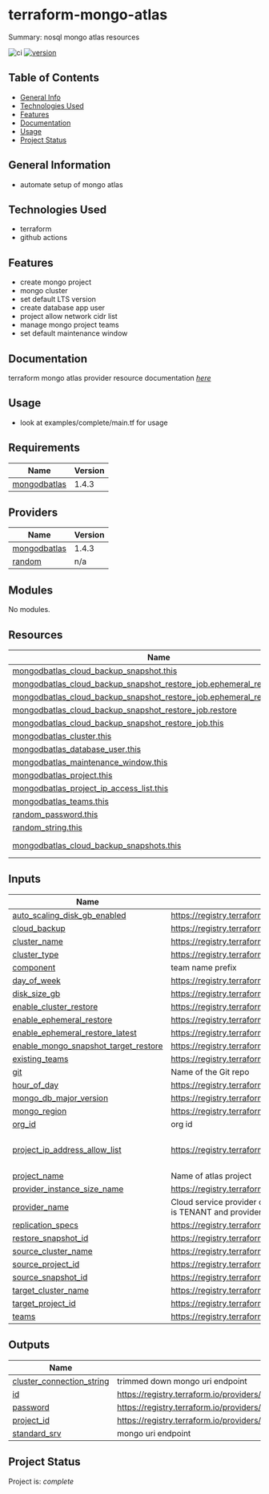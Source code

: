 # terraform-mongo-atlas #

Summary: nosql mongo atlas resources

![ci](https://github.com/conventional-changelog/standard-version/workflows/ci/badge.svg)
[![version](https://img.shields.io/badge/version-1.x-yellow.svg)](https://semver.org)

## Table of Contents
* [General Info](#general-information)
* [Technologies Used](#technologies-used)
* [Features](#Features)
* [Documentation](#Documentation)
* [Usage](#usage)
* [Project Status](#project-status)

## General Information
- automate setup of mongo atlas

## Technologies Used
- terraform
- github actions

## Features

* create mongo project
* mongo cluster
* set default LTS version 
* create database app user
* project allow network cidr list
* manage mongo project teams
* set default maintenance window

## Documentation

terraform mongo atlas provider resource documentation  [_here_](https://registry.terraform.io/providers/mongodb/mongodbatlas/latest/docs)

## Usage

* look at examples/complete/main.tf for usage 

<!-- BEGIN_TF_DOCS -->
## Requirements

| Name | Version |
|------|---------|
| <a name="requirement_mongodbatlas"></a> [mongodbatlas](#requirement\_mongodbatlas) | 1.4.3 |

## Providers

| Name | Version |
|------|---------|
| <a name="provider_mongodbatlas"></a> [mongodbatlas](#provider\_mongodbatlas) | 1.4.3 |
| <a name="provider_random"></a> [random](#provider\_random) | n/a |

## Modules

No modules.

## Resources

| Name | Type |
|------|------|
| [mongodbatlas_cloud_backup_snapshot.this](https://registry.terraform.io/providers/mongodb/mongodbatlas/1.4.3/docs/resources/cloud_backup_snapshot) | resource |
| [mongodbatlas_cloud_backup_snapshot_restore_job.ephemeral_restore](https://registry.terraform.io/providers/mongodb/mongodbatlas/1.4.3/docs/resources/cloud_backup_snapshot_restore_job) | resource |
| [mongodbatlas_cloud_backup_snapshot_restore_job.ephemeral_restore_latest](https://registry.terraform.io/providers/mongodb/mongodbatlas/1.4.3/docs/resources/cloud_backup_snapshot_restore_job) | resource |
| [mongodbatlas_cloud_backup_snapshot_restore_job.restore](https://registry.terraform.io/providers/mongodb/mongodbatlas/1.4.3/docs/resources/cloud_backup_snapshot_restore_job) | resource |
| [mongodbatlas_cloud_backup_snapshot_restore_job.this](https://registry.terraform.io/providers/mongodb/mongodbatlas/1.4.3/docs/resources/cloud_backup_snapshot_restore_job) | resource |
| [mongodbatlas_cluster.this](https://registry.terraform.io/providers/mongodb/mongodbatlas/1.4.3/docs/resources/cluster) | resource |
| [mongodbatlas_database_user.this](https://registry.terraform.io/providers/mongodb/mongodbatlas/1.4.3/docs/resources/database_user) | resource |
| [mongodbatlas_maintenance_window.this](https://registry.terraform.io/providers/mongodb/mongodbatlas/1.4.3/docs/resources/maintenance_window) | resource |
| [mongodbatlas_project.this](https://registry.terraform.io/providers/mongodb/mongodbatlas/1.4.3/docs/resources/project) | resource |
| [mongodbatlas_project_ip_access_list.this](https://registry.terraform.io/providers/mongodb/mongodbatlas/1.4.3/docs/resources/project_ip_access_list) | resource |
| [mongodbatlas_teams.this](https://registry.terraform.io/providers/mongodb/mongodbatlas/1.4.3/docs/resources/teams) | resource |
| [random_password.this](https://registry.terraform.io/providers/hashicorp/random/latest/docs/resources/password) | resource |
| [random_string.this](https://registry.terraform.io/providers/hashicorp/random/latest/docs/resources/string) | resource |
| [mongodbatlas_cloud_backup_snapshots.this](https://registry.terraform.io/providers/mongodb/mongodbatlas/1.4.3/docs/data-sources/cloud_backup_snapshots) | data source |

## Inputs

| Name | Description | Type | Default | Required |
|------|-------------|------|---------|:--------:|
| <a name="input_auto_scaling_disk_gb_enabled"></a> [auto\_scaling\_disk\_gb\_enabled](#input\_auto\_scaling\_disk\_gb\_enabled) | https://registry.terraform.io/providers/mongodb/mongodbatlas/latest/docs/resources/cluster#auto_scaling_disk_gb_enabled | `bool` | `false` | no |
| <a name="input_cloud_backup"></a> [cloud\_backup](#input\_cloud\_backup) | https://registry.terraform.io/providers/mongodb/mongodbatlas/latest/docs/resources/cluster#cloud_backup | `bool` | `false` | no |
| <a name="input_cluster_name"></a> [cluster\_name](#input\_cluster\_name) | https://registry.terraform.io/providers/mongodb/mongodbatlas/latest/docs/resources/cluster#name | `string` | n/a | yes |
| <a name="input_cluster_type"></a> [cluster\_type](#input\_cluster\_type) | https://registry.terraform.io/providers/mongodb/mongodbatlas/latest/docs/resources/cluster#cluster_type | `string` | `"REPLICASET"` | no |
| <a name="input_component"></a> [component](#input\_component) | team name prefix | `string` | `"team"` | no |
| <a name="input_day_of_week"></a> [day\_of\_week](#input\_day\_of\_week) | https://registry.terraform.io/providers/mongodb/mongodbatlas/latest/docs/resources/maintenance_window#day_of_week | `number` | `1` | no |
| <a name="input_disk_size_gb"></a> [disk\_size\_gb](#input\_disk\_size\_gb) | https://registry.terraform.io/providers/mongodb/mongodbatlas/latest/docs/resources/cluster#disk_size_gb | `number` | `null` | no |
| <a name="input_enable_cluster_restore"></a> [enable\_cluster\_restore](#input\_enable\_cluster\_restore) | https://registry.terraform.io/providers/mongodb/mongodbatlas/latest/docs/data-sources/cloud_backup_snapshot_restore_job | `bool` | `false` | no |
| <a name="input_enable_ephemeral_restore"></a> [enable\_ephemeral\_restore](#input\_enable\_ephemeral\_restore) | https://registry.terraform.io/providers/mongodb/mongodbatlas/latest/docs/resources/cloud_provider_snapshot_restore_job | `bool` | `false` | no |
| <a name="input_enable_ephemeral_restore_latest"></a> [enable\_ephemeral\_restore\_latest](#input\_enable\_ephemeral\_restore\_latest) | https://registry.terraform.io/providers/mongodb/mongodbatlas/latest/docs/resources/cloud_provider_snapshot_restore_job | `bool` | `false` | no |
| <a name="input_enable_mongo_snapshot_target_restore"></a> [enable\_mongo\_snapshot\_target\_restore](#input\_enable\_mongo\_snapshot\_target\_restore) | https://registry.terraform.io/providers/mongodb/mongodbatlas/latest/docs/resources/cloud_provider_snapshot_restore_job | `bool` | `false` | no |
| <a name="input_existing_teams"></a> [existing\_teams](#input\_existing\_teams) | https://registry.terraform.io/providers/mongodb/mongodbatlas/latest/docs/resources/team#name | `map(any)` | `{}` | no |
| <a name="input_git"></a> [git](#input\_git) | Name of the Git repo | `string` | n/a | yes |
| <a name="input_hour_of_day"></a> [hour\_of\_day](#input\_hour\_of\_day) | https://registry.terraform.io/providers/mongodb/mongodbatlas/latest/docs/resources/maintenance_window#hour_of_day | `number` | `6` | no |
| <a name="input_mongo_db_major_version"></a> [mongo\_db\_major\_version](#input\_mongo\_db\_major\_version) | https://registry.terraform.io/providers/mongodb/mongodbatlas/latest/docs/resources/cluster#mongo_db_major_version | `string` | `"5.0"` | no |
| <a name="input_mongo_region"></a> [mongo\_region](#input\_mongo\_region) | https://registry.terraform.io/providers/mongodb/mongodbatlas/latest/docs/resources/cluster#provider_region_name | `string` | `"US_EAST_1"` | no |
| <a name="input_org_id"></a> [org\_id](#input\_org\_id) | org id | `string` | n/a | yes |
| <a name="input_project_ip_address_allow_list"></a> [project\_ip\_address\_allow\_list](#input\_project\_ip\_address\_allow\_list) | https://registry.terraform.io/providers/mongodb/mongodbatlas/latest/docs/resources/project_ip_access_list#ip_address | `list(any)` | <pre>[<br>  "0.0.0.0/0"<br>]</pre> | no |
| <a name="input_project_name"></a> [project\_name](#input\_project\_name) | Name of atlas project | `string` | n/a | yes |
| <a name="input_provider_instance_size_name"></a> [provider\_instance\_size\_name](#input\_provider\_instance\_size\_name) | https://registry.terraform.io/providers/mongodb/mongodbatlas/latest/docs/resources/cluster#provider_instance_size_name | `string` | `"M0"` | no |
| <a name="input_provider_name"></a> [provider\_name](#input\_provider\_name) | Cloud service provider on which the server for a multi-tenant cluster is provisioned. This setting is only valid when providerSetting.providerName is TENANT and providerSetting.instanceSizeName is M2 or M5. The possible values are: AWS, GCP, AZURE | `string` | `""` | no |
| <a name="input_replication_specs"></a> [replication\_specs](#input\_replication\_specs) | https://registry.terraform.io/providers/mongodb/mongodbatlas/latest/docs/resources/cluster#replication_specs | `list(map(any))` | `null` | no |
| <a name="input_restore_snapshot_id"></a> [restore\_snapshot\_id](#input\_restore\_snapshot\_id) | https://registry.terraform.io/providers/mongodb/mongodbatlas/latest/docs/data-sources/cloud_backup_snapshot_restore_job#snapshot_id | `string` | `null` | no |
| <a name="input_source_cluster_name"></a> [source\_cluster\_name](#input\_source\_cluster\_name) | https://registry.terraform.io/providers/mongodb/mongodbatlas/latest/docs/data-sources/cloud_backup_snapshot_restore_job#cluster_name | `string` | `null` | no |
| <a name="input_source_project_id"></a> [source\_project\_id](#input\_source\_project\_id) | https://registry.terraform.io/providers/mongodb/mongodbatlas/latest/docs/data-sources/cloud_backup_snapshot_restore_job#project_id | `string` | `null` | no |
| <a name="input_source_snapshot_id"></a> [source\_snapshot\_id](#input\_source\_snapshot\_id) | https://registry.terraform.io/providers/mongodb/mongodbatlas/latest/docs/data-sources/cloud_backup_snapshot_restore_job#snapshot_id | `string` | `null` | no |
| <a name="input_target_cluster_name"></a> [target\_cluster\_name](#input\_target\_cluster\_name) | https://registry.terraform.io/providers/mongodb/mongodbatlas/latest/docs/resources/cloud_provider_snapshot_restore_job#target_cluster_name | `string` | `null` | no |
| <a name="input_target_project_id"></a> [target\_project\_id](#input\_target\_project\_id) | https://registry.terraform.io/providers/mongodb/mongodbatlas/latest/docs/resources/cloud_provider_snapshot_restore_job#project_id | `string` | `null` | no |
| <a name="input_teams"></a> [teams](#input\_teams) | https://registry.terraform.io/providers/mongodb/mongodbatlas/latest/docs/resources/team#name | `map(any)` | `{}` | no |

## Outputs

| Name | Description |
|------|-------------|
| <a name="output_cluster_connection_string"></a> [cluster\_connection\_string](#output\_cluster\_connection\_string) | trimmed down mongo uri endpoint |
| <a name="output_id"></a> [id](#output\_id) | https://registry.terraform.io/providers/mongodb/mongodbatlas/latest/docs/resources/project#id |
| <a name="output_password"></a> [password](#output\_password) | https://registry.terraform.io/providers/hashicorp/random/latest/docs/resources/password |
| <a name="output_project_id"></a> [project\_id](#output\_project\_id) | https://registry.terraform.io/providers/mongodb/mongodbatlas/latest/docs/resources/project#id |
| <a name="output_standard_srv"></a> [standard\_srv](#output\_standard\_srv) | mongo uri endpoint |
<!-- END_TF_DOCS -->

## Project Status
Project is: _complete_ 
